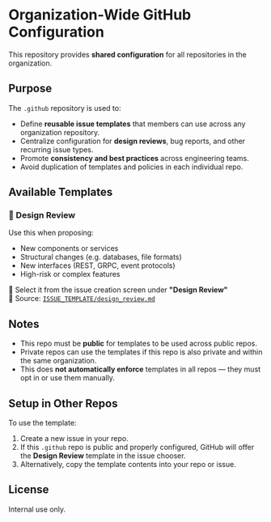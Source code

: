 # Organization-Wide GitHub Configuration

This repository provides **shared configuration** for all repositories in the organization.

## Purpose

The `.github` repository is used to:

- Define **reusable issue templates** that members can use across any organization repository.
- Centralize configuration for **design reviews**, bug reports, and other recurring issue types.
- Promote **consistency and best practices** across engineering teams.
- Avoid duplication of templates and policies in each individual repo.

## Available Templates

### 🧩 Design Review
Use this when proposing:
- New components or services
- Structural changes (e.g. databases, file formats)
- New interfaces (REST, GRPC, event protocols)
- High-risk or complex features

🔗 Select it from the issue creation screen under **"Design Review"**  
📄 Source: [`ISSUE_TEMPLATE/design_review.md`](./ISSUE_TEMPLATE/design_review.md)

## Notes

- This repo must be **public** for templates to be used across public repos.
- Private repos can use the templates if this repo is also private and within the same organization.
- This does **not automatically enforce** templates in all repos — they must opt in or use them manually.

## Setup in Other Repos

To use the template:
1. Create a new issue in your repo.
2. If this `.github` repo is public and properly configured, GitHub will offer the **Design Review** template in the issue chooser.
3. Alternatively, copy the template contents into your repo or issue.

## License

Internal use only.
